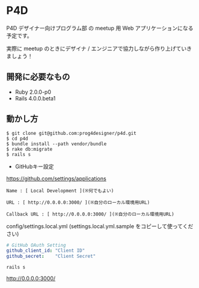 # P4D

P4D デザイナー向けプログラム部 の meetup 用 Web アプリケーションになる予定です。

実際に meetup のときにデザイナ / エンジニアで協力しながら作り上げていきましょう！


## 開発に必要なもの

- Ruby 2.0.0-p0
- Rails 4.0.0.beta1


## 動かし方

```
$ git clone git@github.com:prog4designer/p4d.git
$ cd p4d
$ bundle install --path vendor/bundle
$ rake db:migrate
$ rails s
```

* GitHubキー設定

https://github.com/settings/applications

```
Name : [ Local Development ](※何でもよい)

URL : [ http://0.0.0.0:3000/ ](※自分のローカル環境用URL)

Callback URL : [ http://0.0.0.0:3000/ ](※自分のローカル環境用URL)
```

config/settings.local.yml (settings.local.yml.sample をコピーして使ってください)

```yaml
# GitHub OAuth Setting
github_client_id: "Client ID"
github_secret:    "Client Secret"
```

```
rails s
```

http://0.0.0.0:3000/
